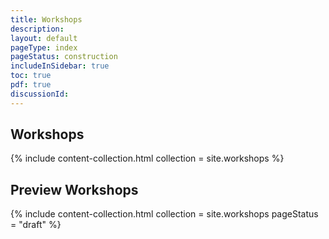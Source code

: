 ```yaml
---
title: Workshops
description: 
layout: default
pageType: index
pageStatus: construction
includeInSidebar: true
toc: true
pdf: true
discussionId:  
---
```


## Workshops

{% include content-collection.html collection = site.workshops %}  

## Preview Workshops

{% include content-collection.html collection = site.workshops pageStatus = "draft"  %}  
